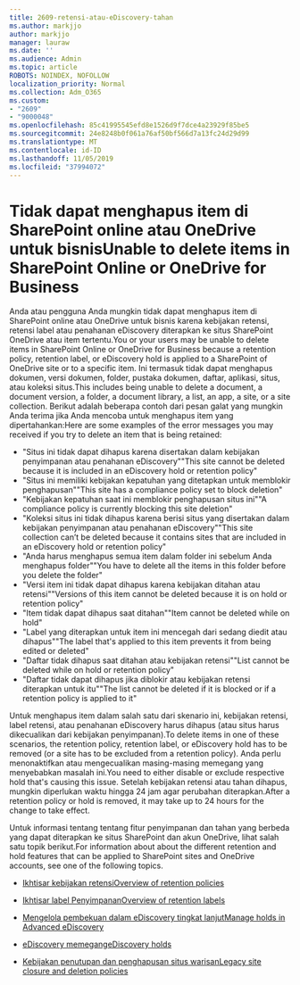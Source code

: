 ```yaml
---
title: 2609-retensi-atau-eDiscovery-tahan
ms.author: markjjo
author: markjjo
manager: lauraw
ms.date: ''
ms.audience: Admin
ms.topic: article
ROBOTS: NOINDEX, NOFOLLOW
localization_priority: Normal
ms.collection: Adm_O365
ms.custom:
- "2609"
- "9000048"
ms.openlocfilehash: 85c41995545efd8e1526d9f7dce4a23929f85be5
ms.sourcegitcommit: 24e8248b0f061a76af50bf566d7a13fc24d29d99
ms.translationtype: MT
ms.contentlocale: id-ID
ms.lasthandoff: 11/05/2019
ms.locfileid: "37994072"
---
```

# <a name="unable-to-delete-items-in-sharepoint-online-or-onedrive-for-business"></a><span data-ttu-id="f3ff9-102">Tidak dapat menghapus item di SharePoint online atau OneDrive untuk bisnis</span><span class="sxs-lookup"><span data-stu-id="f3ff9-102">Unable to delete items in SharePoint Online or OneDrive for Business</span></span>

<span data-ttu-id="f3ff9-103">Anda atau pengguna Anda mungkin tidak dapat menghapus item di SharePoint online atau OneDrive untuk bisnis karena kebijakan retensi, retensi label atau penahanan eDiscovery diterapkan ke situs SharePoint OneDrive atau item tertentu.</span><span class="sxs-lookup"><span data-stu-id="f3ff9-103">You or your users may be unable to delete items in SharePoint Online or OneDrive for Business because a retention policy, retention label, or eDiscovery hold is applied to a SharePoint of OneDrive site or to a specific item.</span></span> <span data-ttu-id="f3ff9-104">Ini termasuk tidak dapat menghapus dokumen, versi dokumen, folder, pustaka dokumen, daftar, aplikasi, situs, atau koleksi situs.</span><span class="sxs-lookup"><span data-stu-id="f3ff9-104">This includes being unable to delete a document, a document version, a folder, a document library, a list, an app, a site, or a site collection.</span></span> <span data-ttu-id="f3ff9-105">Berikut adalah beberapa contoh dari pesan galat yang mungkin Anda terima jika Anda mencoba untuk menghapus item yang dipertahankan:</span><span class="sxs-lookup"><span data-stu-id="f3ff9-105">Here are some examples of the error messages you may received if you try to delete an item that is being retained:</span></span>

- <span data-ttu-id="f3ff9-106">"Situs ini tidak dapat dihapus karena disertakan dalam kebijakan penyimpanan atau penahanan eDiscovery"</span><span class="sxs-lookup"><span data-stu-id="f3ff9-106">"This site cannot be deleted because it is included in an eDiscovery hold or retention policy"</span></span>
- <span data-ttu-id="f3ff9-107">"Situs ini memiliki kebijakan kepatuhan yang ditetapkan untuk memblokir penghapusan"</span><span class="sxs-lookup"><span data-stu-id="f3ff9-107">"This site has a compliance policy set to block deletion"</span></span>
- <span data-ttu-id="f3ff9-108">"Kebijakan kepatuhan saat ini memblokir penghapusan situs ini"</span><span class="sxs-lookup"><span data-stu-id="f3ff9-108">"A compliance policy is currently blocking this site deletion"</span></span>
- <span data-ttu-id="f3ff9-109">"Koleksi situs ini tidak dihapus karena berisi situs yang disertakan dalam kebijakan penyimpanan atau penahanan eDiscovery"</span><span class="sxs-lookup"><span data-stu-id="f3ff9-109">"This site collection can’t be deleted because it contains sites that are included in an eDiscovery hold or retention policy"</span></span>
- <span data-ttu-id="f3ff9-110">"Anda harus menghapus semua item dalam folder ini sebelum Anda menghapus folder"</span><span class="sxs-lookup"><span data-stu-id="f3ff9-110">"You have to delete all the items in this folder before you delete the folder"</span></span>
- <span data-ttu-id="f3ff9-111">"Versi item ini tidak dapat dihapus karena kebijakan ditahan atau retensi"</span><span class="sxs-lookup"><span data-stu-id="f3ff9-111">"Versions of this item cannot be deleted because it is on hold or retention policy"</span></span>
- <span data-ttu-id="f3ff9-112">"Item tidak dapat dihapus saat ditahan"</span><span class="sxs-lookup"><span data-stu-id="f3ff9-112">"Item cannot be deleted while on hold"</span></span>
- <span data-ttu-id="f3ff9-113">"Label yang diterapkan untuk item ini mencegah dari sedang diedit atau dihapus"</span><span class="sxs-lookup"><span data-stu-id="f3ff9-113">"The label that's applied to this item prevents it from being edited or deleted"</span></span>
- <span data-ttu-id="f3ff9-114">"Daftar tidak dihapus saat ditahan atau kebijakan retensi"</span><span class="sxs-lookup"><span data-stu-id="f3ff9-114">"List cannot be deleted while on hold or retention policy"</span></span>
- <span data-ttu-id="f3ff9-115">"Daftar tidak dapat dihapus jika diblokir atau kebijakan retensi diterapkan untuk itu"</span><span class="sxs-lookup"><span data-stu-id="f3ff9-115">"The list cannot be deleted if it is blocked or if a retention policy is applied to it"</span></span>

<span data-ttu-id="f3ff9-116">Untuk menghapus item dalam salah satu dari skenario ini, kebijakan retensi, label retensi, atau penahanan eDiscovery harus dihapus (atau situs harus dikecualikan dari kebijakan penyimpanan).</span><span class="sxs-lookup"><span data-stu-id="f3ff9-116">To delete items in one of these scenarios, the retention policy, retention label, or eDiscovery hold has to be removed (or a site has to be excluded from a retention policy).</span></span> <span data-ttu-id="f3ff9-117">Anda perlu menonaktifkan atau mengecualikan masing-masing memegang yang menyebabkan masalah ini.</span><span class="sxs-lookup"><span data-stu-id="f3ff9-117">You need to either disable or exclude respective hold that's causing this issue.</span></span> <span data-ttu-id="f3ff9-118">Setelah kebijakan retensi atau tahan dihapus, mungkin diperlukan waktu hingga 24 jam agar perubahan diterapkan.</span><span class="sxs-lookup"><span data-stu-id="f3ff9-118">After a retention policy or hold is removed, it may take up to 24 hours for the change to take effect.</span></span> 

<span data-ttu-id="f3ff9-119">Untuk informasi tentang tentang fitur penyimpanan dan tahan yang berbeda yang dapat diterapkan ke situs SharePoint dan akun OneDrive, lihat salah satu topik berikut.</span><span class="sxs-lookup"><span data-stu-id="f3ff9-119">For information about about the different retention and hold features that can be applied to SharePoint sites and OneDrive accounts, see one of the following topics.</span></span>

- [<span data-ttu-id="f3ff9-120">Ikhtisar kebijakan retensi</span><span class="sxs-lookup"><span data-stu-id="f3ff9-120">Overview of retention policies</span></span>](https://docs.microsoft.com/microsoft-365/compliance/retention-policies)

- [<span data-ttu-id="f3ff9-121">Ikhtisar label Penyimpanan</span><span class="sxs-lookup"><span data-stu-id="f3ff9-121">Overview of retention labels</span></span>](https://docs.microsoft.com/microsoft-365/compliance/labels)

- [<span data-ttu-id="f3ff9-122">Mengelola pembekuan dalam eDiscovery tingkat lanjut</span><span class="sxs-lookup"><span data-stu-id="f3ff9-122">Manage holds in Advanced eDiscovery</span></span>](https://docs.microsoft.com/microsoft-365/compliance/managing-holds)

- [<span data-ttu-id="f3ff9-123">eDiscovery memegang</span><span class="sxs-lookup"><span data-stu-id="f3ff9-123">eDiscovery holds</span></span>](https://docs.microsoft.com/microsoft-365/compliance/ediscovery-cases#step-4-place-content-locations-on-hold)

- [<span data-ttu-id="f3ff9-124">Kebijakan penutupan dan penghapusan situs warisan</span><span class="sxs-lookup"><span data-stu-id="f3ff9-124">Legacy site closure and deletion policies</span></span>](https://support.office.com/article/Use-policies-for-site-closure-and-deletion-A8280D82-27FD-48C5-9ADF-8A5431208BA5)
